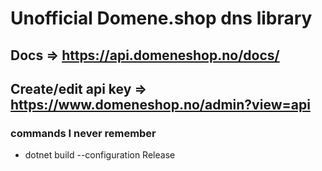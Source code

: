# Unofficial Domene.shop dns library


## Docs => https://api.domeneshop.no/docs/

## Create/edit api key => https://www.domeneshop.no/admin?view=api



### commands I never remember
- dotnet build --configuration Release
